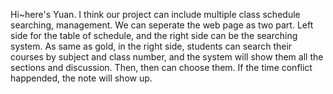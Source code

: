 Hi~here's Yuan.
I think our project can include multiple class schedule searching, management.
We can seperate the web page as two part. Left side for the table of schedule, and the right side can be the searching system.
As same as gold, in the right side, students can search their courses by subject and class number, and the system will show them all the sections and discussion.
Then, then can choose them. If the time conflict happended, the note will show up.
